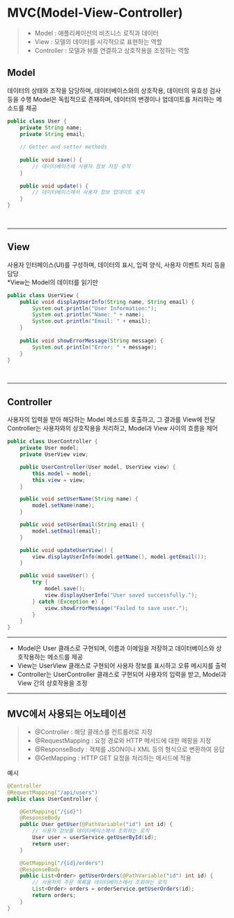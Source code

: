 MVC(Model-View-Controller)
===

> - Model : 애플리케이션의 비즈니스 로직과 데이터
> - View : 모델의 데이터를 시각적으로 표현하는 역할
> - Controller : 모델과 뷰를 연결하고 상호작용을 조정하는 역할
    

Model
---
데이터의 상태와 조작을 담당하며, 데이터베이스와의 상호작용, 데이터의 유효성 검사 등을 수행
Model은 독립적으로 존재하며, 데이터의 변경이나 업데이트를 처리하는 메소드를 제공
```java
public class User {
    private String name;
    private String email;
    
    // Getter and setter methods
    
    public void save() {
        // 데이터베이스에 사용자 정보 저장 로직
    }
    
    public void update() {
        // 데이터베이스에서 사용자 정보 업데이트 로직
    }
}
```
<br>

---

View
---
사용자 인터페이스(UI)를 구성하며, 데이터의 표시, 입력 양식, 사용자 이벤트 처리 등을 담당  
*View는 Model의 데이터를 읽기만
```java
public class UserView {
    public void displayUserInfo(String name, String email) {
        System.out.println("User Information:");
        System.out.println("Name: " + name);
        System.out.println("Email: " + email);
    }
    
    public void showErrorMessage(String message) {
        System.out.println("Error: " + message);
    }
}
```
<br>

---

Controller
---
사용자의 입력을 받아 해당하는 Model 메소드를 호출하고, 그 결과를 View에 전달  
Controller는 사용자와의 상호작용을 처리하고, Model과 View 사이의 흐름을 제어
```java
public class UserController {
    private User model;
    private UserView view;

    public UserController(User model, UserView view) {
        this.model = model;
        this.view = view;
    }

    public void setUserName(String name) {
        model.setName(name);
    }

    public void setUserEmail(String email) {
        model.setEmail(email);
    }

    public void updateUserView() {
        view.displayUserInfo(model.getName(), model.getEmail());
    }

    public void saveUser() {
        try {
            model.save();
            view.displayUserInfo("User saved successfully.");
        } catch (Exception e) {
            view.showErrorMessage("Failed to save user.");
        }
    }
}
```

---

- Model은 User 클래스로 구현되며, 이름과 이메일을 저장하고 데이터베이스와 상호작용하는 메소드를 제공  
- View는 UserView 클래스로 구현되어 사용자 정보를 표시하고 오류 메시지를 출력  
- Controller는 UserController 클래스로 구현되어 사용자의 입력을 받고, Model과 View 간의 상호작용을 조정  

---

MVC에서 사용되는 어노테이션
---

> - @Controller : 해당 클래스를 컨트롤러로 지정
> - @RequestMapping : 요청 경로와 HTTP 메서드에 대한 매핑을 지정
> - @ResponseBody : 객체를 JSON이나 XML 등의 형식으로 변환하여 응답
> - @GetMapping : HTTP GET 요청을 처리하는 메서드에 적용

예시
```java
@Controller
@RequestMapping("/api/users")
public class UserController {

    @GetMapping("/{id}")
    @ResponseBody
    public User getUser(@PathVariable("id") int id) {
        // 사용자 정보를 데이터베이스에서 조회하는 로직
        User user = userService.getUserById(id);
        return user;
    }

    @GetMapping("/{id}/orders")
    @ResponseBody
    public List<Order> getUserOrders(@PathVariable("id") int id) {
        // 사용자의 주문 목록을 데이터베이스에서 조회하는 로직
        List<Order> orders = orderService.getUserOrders(id);
        return orders;
    }
}
```